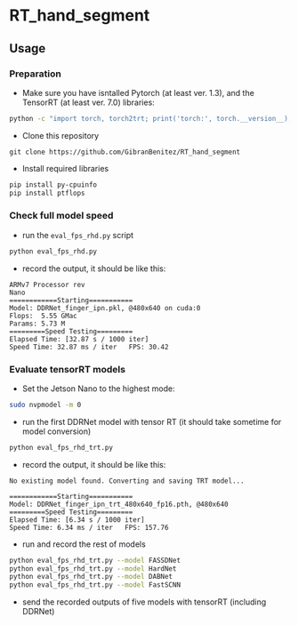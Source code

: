 # RT_hand_segment

## Usage

### Preparation
* Make sure you have isntalled Pytorch (at least ver. 1.3), and the TensorRT (at least ver. 7.0) libraries:
```bash
python -c "import torch, torch2trt; print('torch:', torch.__version__); print('tensorRT:',  torch2trt.trt_version()); print('CUDA available:', torch.cuda.is_available())"
```
* Clone this repository
```console
git clone https://github.com/GibranBenitez/RT_hand_segment
```
* Install required libraries
```bash
pip install py-cpuinfo
pip install ptflops
```
### Check full model speed
* run the `eval_fps_rhd.py` script
```bash
python eval_fps_rhd.py
```
* record the output, it should be like this:
```console
ARMv7 Processor rev 
Nano
============Starting===========
Model: DDRNet_finger_ipn.pkl, @480x640 on cuda:0
Flops:  5.55 GMac
Params: 5.73 M
=========Speed Testing=========
Elapsed Time: [32.87 s / 1000 iter]
Speed Time: 32.87 ms / iter   FPS: 30.42
```
### Evaluate tensorRT models
* Set the Jetson Nano to the highest mode:
```bash
sudo nvpmodel -m 0
```
* run the first DDRNet model with tensor RT (it should take sometime for model conversion)
```bash
python eval_fps_rhd_trt.py
```
* record the output, it should be like this:
```console
No existing model found. Converting and saving TRT model...

============Starting===========
Model: DDRNet_finger_ipn_trt_480x640_fp16.pth, @480x640
=========Speed Testing=========
Elapsed Time: [6.34 s / 1000 iter]
Speed Time: 6.34 ms / iter   FPS: 157.76
```
* run and record the rest of models
```bash
python eval_fps_rhd_trt.py --model FASSDNet
python eval_fps_rhd_trt.py --model HardNet
python eval_fps_rhd_trt.py --model DABNet
python eval_fps_rhd_trt.py --model FastSCNN
```
* send the recorded outputs of five models with tensorRT (including DDRNet)
